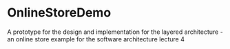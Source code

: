 # OnlineStoreDemo
A prototype for the design and implementation for the layered architecture - an online store example for the software architecture lecture 4
